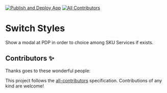 [![Publish and Deploy App](https://github.com/tiago-freire/pdp-sku-services/actions/workflows/publish-and-deploy.yml/badge.svg)](https://github.com/tiago-freire/pdp-sku-services/actions/workflows/publish-and-deploy.yml) [![All Contributors](https://img.shields.io/badge/all_contributors-0-orange.svg?style=flat-square)](#contributors-)

# Switch Styles

Show a modal at PDP in order to choice among SKU Services if exists.

<!-- DOCS-IGNORE:start -->
<!-- ALL-CONTRIBUTORS-BADGE:START - Do not remove or modify this section -->

<!-- ALL-CONTRIBUTORS-BADGE:END -->
<!-- DOCS-IGNORE:end -->

<!-- DOCS-IGNORE:start -->

## Contributors ✨

Thanks goes to these wonderful people:

<!-- ALL-CONTRIBUTORS-LIST:START - Do not remove or modify this section -->
<!-- prettier-ignore-start -->
<!-- markdownlint-disable -->
<!-- markdownlint-enable -->
<!-- prettier-ignore-end -->

<!-- ALL-CONTRIBUTORS-LIST:END -->

This project follows the [all-contributors](https://github.com/all-contributors/all-contributors) specification. Contributions of any kind are welcome!

<!-- DOCS-IGNORE:end -->
